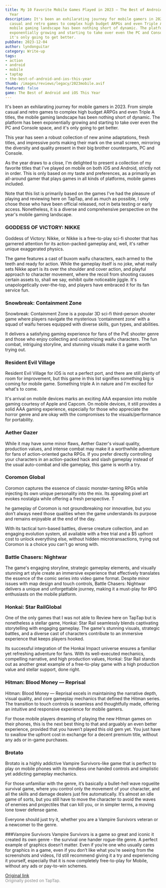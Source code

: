 ```yaml
---
title: My 10 Favorite Mobile Games Played in 2023 — The Best of Android and iOS This
  Year
description: It's been an exhilarating journey for mobile gamers in 2023. From simple
  casual and retro games to complex high budget ARPGs and even Triple A titles, the
  mobile gaming landscape has been nothing short of dynamic. The platform has been
  exponentially growing and starting to take over even the PC and Console space, and
  it's only going to get better.
pubDate: 2023-12-04
author: lyndonguitar
category: Write-up
tags:
- action
- android
- mobile
- taptap
- the-best-of-android-and-ios-this-year
thumb: /images/reviews/legacy/2023mobile.avif
featured: false
game: The Best of Android and iOS This Year
---
```

It's been an exhilarating journey for mobile gamers in 2023. From simple casual and retro games to complex high budget ARPGs and even Triple A titles, the mobile gaming landscape has been nothing short of dynamic. The platform has been exponentially growing and starting to take over even the PC and Console space, and it's only going to get better.

This year has seen a robust collection of new anime adaptations, fresh titles, and impressive ports making their mark on the small screen, mirroring the diversity and quality present in their big brother counterparts, PC and Console.

As the year draws to a close, I'm delighted to present a collection of my favorite titles that I've played on mobile on both iOS and Android, strictly not in order. This is only based on my taste and preferences, as a primarily an all-around gamer that plays games in all kinds of platforms, mobile games included.

Note that this list is primarily based on the games I've had the pleasure of playing and reviewing here on TapTap, and as much as possible, I only chose those who have been official released, not in beta testing or early access. Nonetheless, it is a diverse and comprehensive perspective on the year's mobile gaming landscape.

### GODDESS OF VICTORY: NIKKE
Goddess of Victory: Nikke, or Nikke is a free-to-play sci-fi shooter that has garnered attention for its action-packed gameplay and, well, it's rather unique exaggerated physics. 

The game features a cast of buxom waifu characters, each armed to the teeth and ready for action. While the gameplay itself is no joke, what really sets Nikke apart is its over the shoulder and cover action, and playful approach to character movement, where the recoil from shooting causes certain assets to, shall we say, exhibit quite noticeable jiggle. It's unapologetically over-the-top, and players have embraced it for its fan service fun.

### Snowbreak: Containment Zone
Snowbreak: Containment Zone is a popular 3D sci-fi third-person shooter game where players navigate the mysterious  ‘containment zone’ with a squad of waifu heroes equipped with diverse skills, gun types, and abilities. 

It delivers a satisfying gaming experience for fans of the PvE shooter genre and those who enjoy collecting and customizing waifu characters.  The fun combat, intriguing storyline, and stunning visuals make it a game worth trying out.

### Resident Evil Village
Resident Evil Village for iOS is not a perfect port, and there are still plenty of room for improvement, but this game in this list signifies something big is coming for mobile game. Something triple A in nature and I'm excited for what's to come.

It's arrival on mobile devices marks an exciting AAA expansion into mobile gaming courtesy of Apple and Capcom. On mobile devices, it still provides a solid AAA gaming experience, especially for those who appreciate the horror genre and are okay with the compromises to the visuals/performance for portability.

### Aether Gazer
While it may have some minor flaws, Aether Gazer's visual quality, production values, and intense combat may make it a worthwhile adventure for fans of action-oriented gacha RPGs. If you prefer directly controlling your characters in an action-packed hack and slash gameplay instead of the usual auto-combat and idle gameplay, this game is worth a try.

### Coromon Global
Coromon captures the essence of classic monster-taming RPGs while injecting its own unique personality into the mix. Its appealing pixel art evokes nostalgia while offering a fresh perspective. T

he gameplay of Coromon is not groundbreaking nor innovative,  but you don’t always need those qualities when the game understands its purpose and remains enjoyable at the end of the day. 

With its tactical turn-based battles, diverse creature collection, and an engaging evolution system, all available with a free trial and a $5 upfront cost to unlock everything else, without hidden microtransactions, trying out Coromon is a choice you can't go wrong with.

### Battle Chasers: Nightwar
The game's engaging storyline, strategic gameplay elements, and visually stunning art style create an immersive experience that effectively translates the essence of the comic series into video game format. Despite minor issues with map design and touch controls, Battle Chasers: Nightwar delivers a unique and unforgettable journey, making it a must-play for RPG enthusiasts on the mobile platform.

### Honkai: Star RailGlobal
One of the only games that I was not able to Review here on TapTap but is nonetheless a stellar game, Honkai: Star Rail seamlessly blends captivating storytelling with engaging gameplay. The game's stunning visuals, strategic battles, and a diverse cast of characters contribute to an immersive experience that keeps players hooked. 

Its successful integration of the Honkai Impact universe ensures a familiar yet refreshing adventure for fans.  With its well-executed mechanics, compelling narrative, and high production values, Honkai: Star Rail stands out as another great example of a free-to-play game with a high production value and stellar support, done right.

### Hitman: Blood Money — Reprisal
Hitman: Blood Money — Reprisal excels in maintaining the narrative depth, visual quality, and core gameplay mechanics that defined the Hitman series. The transition to touch controls is seamless and thoughtfully made, offering an intuitive and responsive experience for mobile gamers.

For those mobile players dreaming of playing the new Hitman games on their phones, this is the next best thing to that and arguably an even better experience, provided that you haven’t played this old gem yet. You just have to swallow the upfront cost in exchange for a decent premium title, without any ads or in-game purchases.

### Brotato
Brotato is a highly addictive Vampire Survivors-like game that is perfect to play on mobile phones with its mindless one handed controls and simplistic yet addicting gameplay mechanics. 

For those unfamiliar with the genre, it’s basically a bullet-hell wave roguelite survival game, where you control only the movement of your character, and all the skills and damage dealers just fire automatically. It’s almost an idle game of sorts, but you still have to move the character to avoid the waves of enemies and projectiles that can kill you, or in simpler terms, a moving lone tower defense game.

Everyone should just try it, whether you are a Vampire Survivors veteran or a newcomer to the genre.

###Vampire Survivors
Vampire Survivors is a game so great and iconic it created its own genre - the survival one hander rogue-lite genre. A perfect example of graphics doesn’t matter. Even if you’re one who usually cares for graphics in a game, even if you don’t like what you’re seeing from the screenshots and videos, I’d still recommend giving it a try and experiencing it yourself, especially that it is now completely free-to-play for Mobile, without any ads or pay-to-win schemes.

[Original link](https://www.taptap.io/post/6630972)<br><span style="font-size: 0.95em; color: #888;">Originally posted on TapTap.</span>